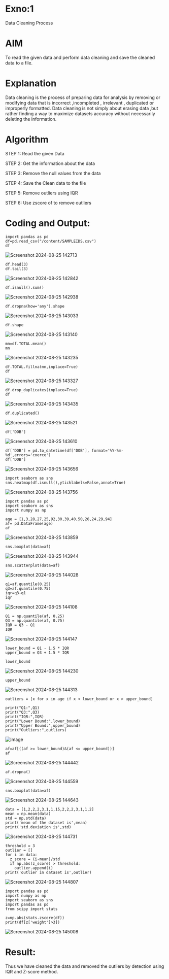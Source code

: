 # Exno:1
Data Cleaning Process

# AIM
To read the given data and perform data cleaning and save the cleaned data to a file.

# Explanation
Data cleaning is the process of preparing data for analysis by removing or modifying data that is incorrect ,incompleted , irrelevant , duplicated or improperly formatted. Data cleaning is not simply about erasing data ,but rather finding a way to maximize datasets accuracy without necessarily deleting the information.

# Algorithm
STEP 1: Read the given Data

STEP 2: Get the information about the data

STEP 3: Remove the null values from the data

STEP 4: Save the Clean data to the file

STEP 5: Remove outliers using IQR

STEP 6: Use zscore of to remove outliers

# Coding and Output:
```
import pandas as pd
df=pd.read_csv("/content/SAMPLEIDS.csv")
df
```
![Screenshot 2024-08-25 142713](https://github.com/user-attachments/assets/6cb3ec9e-906c-404a-bd5e-c315cb9f9694)
```
df.head(3)
df.tail(3)
```
![Screenshot 2024-08-25 142842](https://github.com/user-attachments/assets/741cfd68-34f4-4081-8082-ace812d43e0b)
```
df.isnull().sum()
```
![Screenshot 2024-08-25 142938](https://github.com/user-attachments/assets/32e9ad57-f3cb-451d-b41c-ed224a1eaae6)
```
df.dropna(how='any').shape
```
![Screenshot 2024-08-25 143033](https://github.com/user-attachments/assets/5c5e8c1a-9ce0-4be6-9174-cf160c8aa622)
```
df.shape
```
![Screenshot 2024-08-25 143140](https://github.com/user-attachments/assets/32df084c-f32c-4813-8d3a-470f85def69e)
```
mn=df.TOTAL.mean()
mn
```
![Screenshot 2024-08-25 143235](https://github.com/user-attachments/assets/d99ee149-b9cd-4796-8b04-36c4fe6ff9b6)
```
df.TOTAL.fillna(mn,inplace=True)
df
```
![Screenshot 2024-08-25 143327](https://github.com/user-attachments/assets/9ecc8009-d7e9-49aa-8ccf-84541282c4ba)
```
df.drop_duplicates(inplace=True)
df
```
![Screenshot 2024-08-25 143435](https://github.com/user-attachments/assets/2042f677-8252-40f0-b22b-5546e0caa2db)
```
df.duplicated()
```
![Screenshot 2024-08-25 143521](https://github.com/user-attachments/assets/6e65f9cf-c048-40bb-9ba5-e7bc8283243c)
```
df['DOB']
```
![Screenshot 2024-08-25 143610](https://github.com/user-attachments/assets/04795d23-1db4-43c3-8d3d-2091594ce12f)
```
df['DOB'] = pd.to_datetime(df['DOB'], format='%Y-%m-%d',errors='coerce')
df['DOB']
```
![Screenshot 2024-08-25 143656](https://github.com/user-attachments/assets/12a11132-1b9c-4ce2-a85f-23105c87edbf)
```
import seaborn as sns
sns.heatmap(df.isnull(),yticklabels=False,annot=True)
```
![Screenshot 2024-08-25 143756](https://github.com/user-attachments/assets/0d579748-e8dc-4f83-adac-7b20e033e44c)
```
import pandas as pd
import seaborn as sns
import numpy as np
```
```
age = [1,3,28,27,25,92,30,39,40,50,26,24,29,94]
af= pd.DataFrame(age)
af
```
![Screenshot 2024-08-25 143859](https://github.com/user-attachments/assets/92635e20-2570-4d62-ac03-441f8aaac4ca)
```
sns.boxplot(data=af)
```
![Screenshot 2024-08-25 143944](https://github.com/user-attachments/assets/590b1f90-66d3-4dbd-9d3c-c69d6db386b7)
```
sns.scatterplot(data=af)
```
![Screenshot 2024-08-25 144028](https://github.com/user-attachments/assets/53619c20-ffa2-40f8-9bbb-570bd78af7c1)
```
q1=af.quantile(0.25)
q3=af.quantile(0.75)
iqr=q3-q1
iqr
```
![Screenshot 2024-08-25 144108](https://github.com/user-attachments/assets/d9df5a19-ba5f-456f-ab2d-ce208e3323ed)
```
Q1 = np.quantile(af, 0.25)
Q3 = np.quantile(af, 0.75)
IQR = Q3 - Q1
IQR
```
![Screenshot 2024-08-25 144147](https://github.com/user-attachments/assets/72290d72-0bbb-4062-b37c-cc9513a30e8b)
```
lower_bound = Q1 - 1.5 * IQR
upper_bound = Q3 + 1.5 * IQR
```
```
lower_bound
```
![Screenshot 2024-08-25 144230](https://github.com/user-attachments/assets/438f2a91-a3c8-4d8d-85d4-361f4b916839)
```
upper_bound
```
![Screenshot 2024-08-25 144313](https://github.com/user-attachments/assets/d9a1b6b0-beff-4fe6-81fe-f03411a7c7ee)
```
outliers = [x for x in age if x < lower_bound or x > upper_bound]
```
```
print("Q1:",Q1)
print("Q3:",Q3)
print("IQR:",IQR)
print("Lower Bound:",lower_bound)
print("Upper Bound:",upper_bound)
print("Outliers:",outliers)
```
![image](https://github.com/user-attachments/assets/d41fcfbd-d8ce-4787-8324-6b634cdc1175)
```
af=af[((af >= lower_bound)&(af <= upper_bound))]
af
```
![Screenshot 2024-08-25 144442](https://github.com/user-attachments/assets/b9502d6f-4d9c-43e3-a95f-fab6c373f2e9)
```
af.dropna()
```
![Screenshot 2024-08-25 144559](https://github.com/user-attachments/assets/1a14c6e1-0672-460b-905a-9f164b1004a4)
```
sns.boxplot(data=af)
```
![Screenshot 2024-08-25 144643](https://github.com/user-attachments/assets/9f9011a4-49a3-4aca-9233-d4133217ce00)
```
data = [1,2,2,2,3,1,1,15,2,2,2,3,1,1,2]
mean = np.mean(data)
std = np.std(data)
print('mean of the dataset is',mean)
print('std.deviation is',std)
```
![Screenshot 2024-08-25 144731](https://github.com/user-attachments/assets/cdb8a60a-6394-4b10-91e1-00b0fc0cdd82)
```
threshold = 3
outlier = []
for i in data:
  z_score = (i-mean)/std
  if np.abs(z_score) > threshold:
    outlier.append(i)
print('outlier in dataset is',outlier)
```
![Screenshot 2024-08-25 144807](https://github.com/user-attachments/assets/a7944aec-7056-4439-91a7-fd3a8616ddce)
```
import pandas as pd
import numpy as np
import seaborn as sns
import pandas as pd
from scipy import stats
```
```
z=np.abs(stats.zscore(df))
print(df[z['weight']>3])
```
![Screenshot 2024-08-25 145008](https://github.com/user-attachments/assets/15994396-c2a6-4daf-86df-6b576281ddd5)

# Result:
Thus we have cleaned the data and removed the outliers by detection using IQR and Z-score method.
